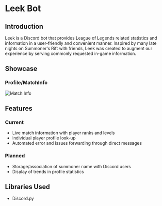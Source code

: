 # Leek Bot
## Introduction
Leek is a Discord bot that provides League of Legends related statistics and information in a user-friendly and convenient manner. Inspired by many late nights on Summoner's Rift with friends, Leek was created to augment our experience by serving commonly requested in-game information.
## Showcase
### Profile/MatchInfo
![Match Info](/screenshots/matchinfo.png?raw=true "Match Info")
## Features
### Current
- Live match information with player ranks and levels
- Individual player profile look-up
- Automated error and issues forwarding through direct messages
### Planned
- Storage/association of summoner name with Discord users
- Display of trends in profile statistics

## Libraries Used
- Discord.py